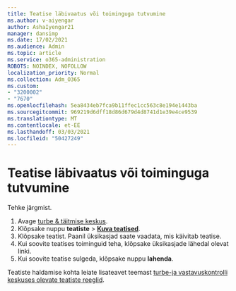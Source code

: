 ```yaml
---
title: Teatise läbivaatus või toiminguga tutvumine
ms.author: v-aiyengar
author: AshaIyengar21
manager: dansimp
ms.date: 17/02/2021
ms.audience: Admin
ms.topic: article
ms.service: o365-administration
ROBOTS: NOINDEX, NOFOLLOW
localization_priority: Normal
ms.collection: Adm_O365
ms.custom:
- "3200002"
- "7670"
ms.openlocfilehash: 5ea8434eb7fca9b11ffec1cc563c8e194e1443ba
ms.sourcegitcommit: 969219d6dff18d86d679d4d8741d1e39e4ce9539
ms.translationtype: MT
ms.contentlocale: et-EE
ms.lasthandoff: 03/03/2021
ms.locfileid: "50427249"
---
```

# <a name="review-or-act-on-an-alert"></a>Teatise läbivaatus või toiminguga tutvumine

Tehke järgmist.

1. Avage [turbe & täitmise keskus](https://go.microsoft.com/fwlink/p/?linkid=2077143).
1. Klõpsake nuppu **teatiste**  >  **[Kuva teatised](https://go.microsoft.com/fwlink/?linkid=2103301)**.
1. Klõpsake teatist. Paanil üksikasjad saate vaadata, mis käivitab teatise.
1. Kui soovite teatises toiminguid teha, klõpsake üksikasjade lähedal olevat linki.
1. Kui soovite teatise sulgeda, klõpsake nuppu **lahenda**.

Teatiste haldamise kohta leiate lisateavet teemast [turbe-ja vastavuskontrolli keskuses olevate teatiste reeglid](https://go.microsoft.com/fwlink/?linkid=2103211).

